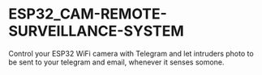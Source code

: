 # ESP32_CAM-REMOTE-SURVEILLANCE-SYSTEM
Control your ESP32 WiFi camera with Telegram and let intruders photo to be sent to your telegram and email, whenever it senses somone.
